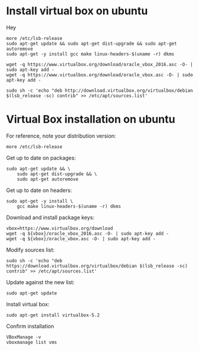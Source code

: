 # Install virtual box on ubuntu

Hey

```
more /etc/lsb-release
sudo apt-get update && sudo apt-get dist-upgrade && sudo apt-get autoremove
sudo apt-get -y install gcc make linux-headers-$(uname -r) dkms
```

```
wget -q https://www.virtualbox.org/download/oracle_vbox_2016.asc -O- | sudo apt-key add -
wget -q https://www.virtualbox.org/download/oracle_vbox.asc -O- | sudo apt-key add -
```

```
sudo sh -c 'echo "deb http://download.virtualbox.org/virtualbox/debian $(lsb_release -sc) contrib" >> /etc/apt/sources.list'
```

# Virtual Box installation on ubuntu

For reference, note your distribution version:
```
more /etc/lsb-release
```

Get up to date on packages:
```
sudo apt-get update && \
    sudo apt-get dist-upgrade && \
    sudo apt-get autoremove
```

Get up to date on headers:
```
sudo apt-get -y install \
    gcc make linux-headers-$(uname -r) dkms
```

Download and install package keys:
```
vbox=https://www.virtualbox.org/download
wget -q ${vbox}/oracle_vbox_2016.asc -O- | sudo apt-key add -
wget -q ${vbox}/oracle_vbox.asc -O- | sudo apt-key add -
```

Modify sources list:
```
sudo sh -c 'echo "deb https://download.virtualbox.org/virtualbox/debian $(lsb_release -sc) contrib" >> /etc/apt/sources.list'
```

Update against the new list:
```
sudo apt-get update
```

Install virtual box:
```
sudo apt-get install virtualbox-5.2
```

Confirm installation
```
VBoxManage -v
vboxmanage list vms
```
